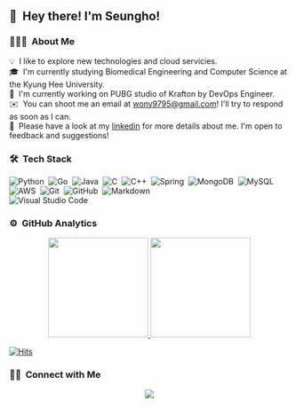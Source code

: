 ## 👋 &nbsp;Hey there! I'm Seungho!

### 👨🏻‍💻 &nbsp;About Me
💡 &nbsp;I like to explore new technologies and cloud servicies.\
🎓 &nbsp;I'm currently studying Biomedical Engineering and Computer Science at the Kyung Hee University.\
🔭 &nbsp;I'm currently working on PUBG studio of Krafton by DevOps Engineer.\
✉️ &nbsp;You can shoot me an email at wony9795@gmail.com! I'll try to respond as soon as I can.\
📄 &nbsp;Please have a look at my [linkedin](https://www.linkedin.com/in/seungho-jeong-79684b210/) for more details about me. I'm open to feedback and suggestions!

### 🛠 &nbsp;Tech Stack
![Python](https://img.shields.io/badge/-Python-05122A?style=flat&logo=python)&nbsp;
![Go]("https://img.shields.io/badge/Go-05122A?style=flat&logo=#00ADD8&logoColor=white")&nbsp; 
![Java](https://img.shields.io/badge/-Java-05122A?style=flat&logo=Java&logoColor=FFA518)&nbsp;
![C](https://img.shields.io/badge/-C-05122A?style=flat&logo=C&logoColor=A8B9CC)&nbsp;
![C++](https://img.shields.io/badge/-C++-05122A?style=flat&logo=C%2B%2B&logoColor=00599C)&nbsp;
![Spring](https://img.shields.io/badge/Spring-6DB33F?style=flat&logo=spring&logoColor=white)&nbsp;
![MongoDB](https://img.shields.io/badge/MongoDB-4EA94B?style=flat&logo=mongodb&logoColor=white)&nbsp;
![MySQL](https://img.shields.io/badge/MySQL-00000F?style=flat&logo=mysql&logoColor=white)&nbsp;
![AWS](https://img.shields.io/badge/Amazon_AWS-232F3E?style=flat&logo=amazon-aws&logoColor=white)&nbsp;
![Git](https://img.shields.io/badge/-Git-05122A?style=flat&logo=git)&nbsp;
![GitHub](https://img.shields.io/badge/-GitHub-05122A?style=flat&logo=github)&nbsp;
![Markdown](https://img.shields.io/badge/-Markdown-05122A?style=flat&logo=markdown)\
![Visual Studio Code](https://img.shields.io/badge/-Visual%20Studio%20Code-05122A?style=flat&logo=visual-studio-code&logoColor=007ACC)&nbsp;

### ⚙️ &nbsp;GitHub Analytics

<p align="center">
<a href="https://github.com/Jeoungseungho">
  <img height="180em" src="https://github-readme-stats-eight-theta.vercel.app/api?username=Jeoungseungho&show_icons=true&theme=algolia&include_all_commits=true&count_private=true"/>
  <img height="180em" src="https://github-readme-stats-eight-theta.vercel.app/api/top-langs/?username=Jeoungseungho&layout=compact&langs_count=8&theme=algolia"/>
</a>
</p>


[![Hits](https://hits.seeyoufarm.com/api/count/incr/badge.svg?url=https%3A%2F%2Fgithub.com%2FJeoungseungho&count_bg=%2379C83D&title_bg=%23555555&icon=&icon_color=%23E7E7E7&title=hits&edge_flat=false)](https://hits.seeyoufarm.com)

### 🤝🏻 &nbsp;Connect with Me
<p align="center">
<a href="https://www.linkedin.com/in/seungho-jeong-79684b210/"><img src="https://img.shields.io/badge/LinkedIn-0077B5?style=for-the-badge&logo=linkedin&logoColor=white"/></a>
</p>

<!--
**Jeoungseungho/Jeoungseungho** is a ✨ _special_ ✨ repository because its `README.md` (this file) appears on your GitHub profile.

Here are some ideas to get you started:

- 🔭 I’m currently working on ...
- 🌱 I’m currently learning ...
- 👯 I’m looking to collaborate on ...
- 🤔 I’m looking for help with ...
- 💬 Ask me about ...
- 📫 How to reach me: ...
- 😄 Pronouns: ...
- ⚡ Fun fact: ...
-->

